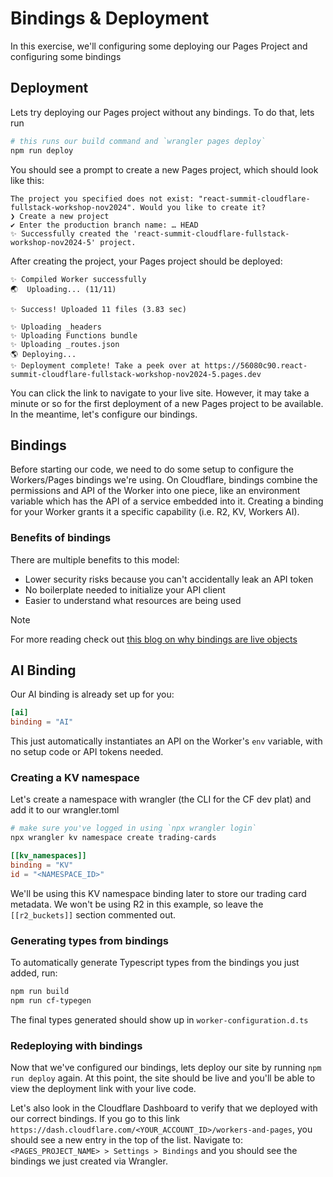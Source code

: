 # Bindings & Deployment

In this exercise, we'll configuring some deploying our Pages Project and configuring some bindings

## Deployment

Lets try deploying our Pages project without any bindings. To do that, lets run

```sh
# this runs our build command and `wrangler pages deploy`
npm run deploy
```

You should see a prompt to create a new Pages project, which should look like this:

```
The project you specified does not exist: "react-summit-cloudflare-fullstack-workshop-nov2024". Would you like to create it?
❯ Create a new project
✔ Enter the production branch name: … HEAD
✨ Successfully created the 'react-summit-cloudflare-fullstack-workshop-nov2024-5' project.
```

After creating the project, your Pages project should be deployed:

```
✨ Compiled Worker successfully
🌏  Uploading... (11/11)

✨ Success! Uploaded 11 files (3.83 sec)

✨ Uploading _headers
✨ Uploading Functions bundle
✨ Uploading _routes.json
🌎 Deploying...
✨ Deployment complete! Take a peek over at https://56080c90.react-summit-cloudflare-fullstack-workshop-nov2024-5.pages.dev
```

You can click the link to navigate to your live site. However, it may take a minute or so for the first deployment of a new Pages project to be available. In the meantime, let's configure our bindings.

## Bindings

Before starting our code, we need to do some setup to configure the Workers/Pages bindings we're using. On Cloudflare, bindings combine the permissions and API of the Worker into one piece, like an environment variable which has the API of a service embedded into it. Creating a binding for your Worker grants it a specific capability (i.e. R2, KV, Workers AI).

### Benefits of bindings

There are multiple benefits to this model:

- Lower security risks because you can't accidentally leak an API token
- No boilerplate needed to initialize your API client
- Easier to understand what resources are being used

> [!Note]
> For more reading check out [this blog on why bindings are live objects](https://blog.cloudflare.com/workers-environment-live-object-bindings/)

## AI Binding

Our AI binding is already set up for you:

```toml
[ai]
binding = "AI"
```

This just automatically instantiates an API on the Worker's `env` variable, with no setup code or API tokens needed.

### Creating a KV namespace

Let's create a namespace with wrangler (the CLI for the CF dev plat) and add it to our wrangler.toml

```sh
# make sure you've logged in using `npx wrangler login`
npx wrangler kv namespace create trading-cards
```

```toml
[[kv_namespaces]]
binding = "KV"
id = "<NAMESPACE_ID>"
```

We'll be using this KV namespace binding later to store our trading card metadata. We won't be using R2 in this example, so leave the `[[r2_buckets]]` section commented out.

### Generating types from bindings

To automatically generate Typescript types from the bindings you just added, run:

```sh
npm run build
npm run cf-typegen
```

The final types generated should show up in `worker-configuration.d.ts`

### Redeploying with bindings

Now that we've configured our bindings, lets deploy our site by running `npm run deploy` again. At this point, the site should be live and you'll be able to view the deployment link with your live code.

Let's also look in the Cloudflare Dashboard to verify that we deployed with our correct bindings. If you go to this link `https://dash.cloudflare.com/<YOUR_ACCOUNT_ID>/workers-and-pages`, you should see a new entry in the top of the list. Navigate to: `<PAGES_PROJECT_NAME> > Settings > Bindings` and you should see the bindings we just created via Wrangler.
